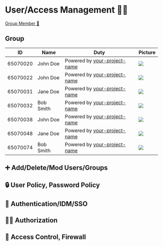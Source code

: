 # User/Access Management 👤🔐


[Group Member 🤝 ](#Group)

## Group
| ID        | Name      | Duty    | Picture                                            |
|-----------|-----------|---------|----------------------------------------------------|
| 65070020  | John Doe  | Powered by [your-project-name](https://your-project-url) | <img src="https://i.ibb.co/wSjhVh3/pic1.png">    |
| 65070022  | John Doe  | Powered by [your-project-name](https://your-project-url)  | <img src="https://i.ibb.co/wSjhVh3/pic1.png">    |
| 65070031  | Jane Doe  | Powered by [your-project-name](https://your-project-url)  | <img src="https://i.ibb.co/wSjhVh3/pic1.png">    |
| 65070032  | Bob Smith | Powered by [your-project-name](https://your-project-url)  | <img src="https://i.ibb.co/wSjhVh3/pic1.png">   |
| 65070038  | John Doe  | Powered by [your-project-name](https://your-project-url) | <img src="https://i.ibb.co/wSjhVh3/pic1.png">    |
| 65070048  | Jane Doe  | Powered by [your-project-name](https://your-project-url)  | <img src="https://i.ibb.co/wSjhVh3/pic1.png">    |
| 65070074  | Bob Smith | Powered by [your-project-name](https://your-project-url)  | <img src="https://i.ibb.co/wSjhVh3/pic1.png">   |


## :heavy_plus_sign: Add/Delete/Mod Users/Groups
## 🔒 User Policy, Password Policy
## 🔐 Authentication/IDM/SSO 
## 🕵️‍♀️ Authorization
## 🚧 Access Control, Firewall



